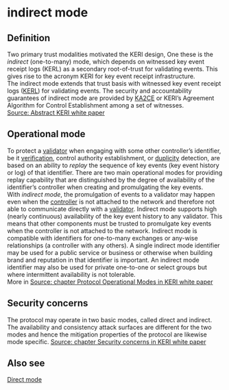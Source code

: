 # indirect mode
## Definition 
Two primary trust modalities motivated the KERI design, One these is the _indirect_ (one-to-many) mode, which depends on witnessed key event receipt logs (KERL) as a secondary root-of-trust for validating events. This gives rise to the acronym KERI for key event receipt infrastructure.  
The indirect mode extends that trust basis with witnessed key event receipt logs ([KERL](key-event-receipt-log)) for validating events. The security and accountability guarantees of indirect mode are provided by [KA2CE](KA2CE) or KERI’s Agreement Algorithm for Control Establishment among a set of witnesses.  
[Source: Abstract KERI white paper](https://github.com/SmithSamuelM/Papers/blob/master/whitepapers/KERI_WP_2.x.web.pdf)

## Operational mode
To protect a [validator](validator) when engaging with some other controller’s identifier, be it [verification](verification), control authority establishment, or [duplicity](duplicity) detection, are based on an ability to _replay_ the sequence of key events (key event history or log) of that identifier. There are two main operational modes for providing replay capability that are distinguished by the degree of availability of the identifier’s controller when creating and promulgating the key events.  
With _indirect mode_, the promulgation of events to a validator may happen even when the [controller](controller) is not attached to the network and therefore not able to communicate directly with a [validator](validator). Indirect mode supports high (nearly continuous) availability of the key event history to any validator. This means that other components must be trusted to promulgate key events when the controller is not attached to the network. Indirect mode is compatible with identifiers for one-to-many exchanges or any-wise relationships (a controller with any others). A single indirect mode identifier may be used for a public service or business or otherwise when building brand and reputation in that identifier is important. An indirect mode identifier may also be used for private one-to-one or select groups but where intermittent availability is not tolerable.  
More in [Source: chapter Protocol Operational Modes in KERI white paper](https://github.com/SmithSamuelM/Papers/blob/master/whitepapers/KERI_WP_2.x.web.pdf)

## Security concerns
The protocol may operate in two basic modes, called direct and indirect. The availability and consistency attack surfaces are different for the two modes and hence the mitigation properties of the protocol are likewise mode specific.
[Source: chapter Security concerns in KERI white paper](https://github.com/SmithSamuelM/Papers/blob/master/whitepapers/KERI_WP_2.x.web.pdf)

## Also see
[Direct mode](direct-mode)
